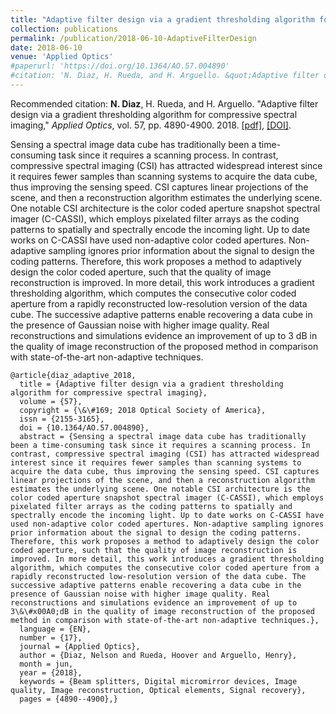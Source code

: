 ```yaml
---
title: "Adaptive filter design via a gradient thresholding algorithm for compressive spectral imaging"
collection: publications
permalink: /publication/2018-06-10-AdaptiveFilterDesign 
date: 2018-06-10
venue: 'Applied Optics'
#paperurl: 'https://doi.org/10.1364/AO.57.004890'
#citation: 'N. Diaz, H. Rueda, and H. Arguello. &quot;Adaptive filter design via a gradient thresholding algorithm for compressive spectral imaging.&quot; <i>Applied Optics</i>. vol. 57, pp. 4890-4900. 2018.'
---
```

Recommended citation: **N. Diaz**, H. Rueda, and H. Arguello. "Adaptive filter design via a gradient thresholding algorithm for compressive spectral imaging," <i>Applied Optics</i>, vol. 57, pp. 4890-4900. 2018. [[pdf]](http://nelson10.github.io/files/2018-Applied_Optics.pdf), [[DOI]](https://doi.org/10.1364/AO.57.004890).

Sensing a spectral image data cube has traditionally been a time-consuming task since it requires a scanning process. In contrast, compressive spectral imaging (CSI) has attracted widespread interest since it requires fewer samples than scanning systems to acquire the data cube, thus improving the sensing speed. CSI captures linear projections of the scene, and then a reconstruction algorithm estimates the underlying scene. One notable CSI architecture is the color coded aperture snapshot spectral imager (C-CASSI), which employs pixelated filter arrays as the coding patterns to spatially and spectrally encode the incoming light. Up to date works on C-CASSI have used non-adaptive color coded apertures. Non-adaptive sampling ignores prior information about the signal to design the coding patterns. Therefore, this work proposes a method to adaptively design the color coded aperture, such that the quality of image reconstruction is improved. In more detail, this work introduces a gradient thresholding algorithm, which computes the consecutive color coded aperture from a rapidly reconstructed low-resolution version of the data cube. The successive adaptive patterns enable recovering a data cube in the presence of Gaussian noise with higher image quality. Real reconstructions and simulations evidence an improvement of up to 3 dB in the quality of image reconstruction of the proposed method in comparison with state-of-the-art non-adaptive techniques.

  
  ```
@article{diaz_adaptive_2018,
	title = {Adaptive filter design via a gradient thresholding algorithm for compressive spectral imaging},
	volume = {57},
	copyright = {\&\#169; 2018 Optical Society of America},
	issn = {2155-3165},
	doi = {10.1364/AO.57.004890},
	abstract = {Sensing a spectral image data cube has traditionally been a time-consuming task since it requires a scanning process. In contrast, compressive spectral imaging (CSI) has attracted widespread interest since it requires fewer samples than scanning systems to acquire the data cube, thus improving the sensing speed. CSI captures linear projections of the scene, and then a reconstruction algorithm estimates the underlying scene. One notable CSI architecture is the color coded aperture snapshot spectral imager (C-CASSI), which employs pixelated filter arrays as the coding patterns to spatially and spectrally encode the incoming light. Up to date works on C-CASSI have used non-adaptive color coded apertures. Non-adaptive sampling ignores prior information about the signal to design the coding patterns. Therefore, this work proposes a method to adaptively design the color coded aperture, such that the quality of image reconstruction is improved. In more detail, this work introduces a gradient thresholding algorithm, which computes the consecutive color coded aperture from a rapidly reconstructed low-resolution version of the data cube. The successive adaptive patterns enable recovering a data cube in the presence of Gaussian noise with higher image quality. Real reconstructions and simulations evidence an improvement of up to 3\&\#x00A0;dB in the quality of image reconstruction of the proposed method in comparison with state-of-the-art non-adaptive techniques.},
	language = {EN},
	number = {17},
	journal = {Applied Optics},
	author = {Diaz, Nelson and Rueda, Hoover and Arguello, Henry},
	month = jun,
	year = {2018},
	keywords = {Beam splitters, Digital micromirror devices, Image quality, Image reconstruction, Optical elements, Signal recovery},
	pages = {4890--4900},}
```
